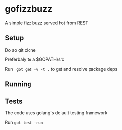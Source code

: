 # gofizzbuzz
A simple fizz buzz served hot from REST


## Setup

Do ao git clone

Preferbaly to a $GOPATH\src

Run ` got get -v -t .` to get and resolve package deps

## Running



## Tests
The code uses golang's default testing framework

Run ` got test -run `
